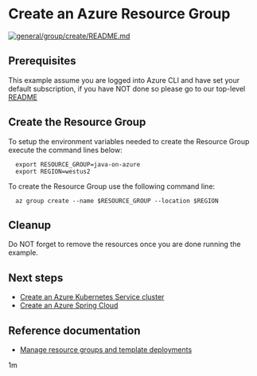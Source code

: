 
# Create an Azure Resource Group

[![general/group/create/README.md](https://github.com/Azure-Samples/java-on-azure-examples/actions/workflows/general_group_create_README_md.yml/badge.svg)](https://github.com/Azure-Samples/java-on-azure-examples/actions/workflows/general_group_create_README_md.yml)

## Prerequisites

This example assume you are logged into Azure CLI and have set your default
subscription, if you have NOT done so please go to our top-level
[README](../../../README.md)

## Create the Resource Group

To setup the environment variables needed to create the Resource Group execute
the command lines below:

<!-- workflow.cron(0 1 * * 0) -->

<!-- workflow.skip() -->
```shell
  export RESOURCE_GROUP=java-on-azure
  export REGION=westus2
```

<!-- workflow.run()

  if [[ -z $RESOURCE_GROUP ]]; then
    export RESOURCE_GROUP=java-on-azure-$RANDOM
  fi
  export REGION=westus2

  -->

To create the Resource Group use the following command line:

```shell
  az group create --name $RESOURCE_GROUP --location $REGION
```

<!-- workflow.directOnly()

  export RESULT=$(az group show --name $RESOURCE_GROUP --output tsv --query properties.provisioningState)
  az group delete --name $RESOURCE_GROUP --yes || true
  if [[ "$RESULT" != Succeeded ]]; then
    exit 1
  fi

  -->

## Cleanup

Do NOT forget to remove the resources once you are done running the example.

## Next steps

* [Create an Azure Kubernetes Service cluster](../../../containers/aks/create/README.md)
* [Create an Azure Spring Cloud](../../../compute/spring-cloud/create/README.md)

## Reference documentation

* [Manage resource groups and template deployments](https://docs.microsoft.com/en-us/cli/azure/group)

1m
